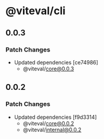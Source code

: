 # @viteval/cli

## 0.0.3

### Patch Changes

- Updated dependencies [ce74986]
  - @viteval/core@0.0.3

## 0.0.2

### Patch Changes

- Updated dependencies [f9d3314]
  - @viteval/core@0.0.2
  - @viteval/internal@0.0.2
